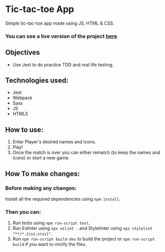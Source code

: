 # Tic-tac-toe App

Simple tic-tac-toe app made using JS, HTML & CSS.

### You can see a live version of the project [here](https://rawcdn.githack.com/codingAngarita/testing-tic-tac-toe/feature/tic-tac-toe-logic/dist/index.html)

## Objectives

* Use Jest to do practice TDD and real life testing.

## Technologies used:

* Jest
* Webpack
* Sass
* JS
* HTML5

## How to use:
1. Enter Player's desired names and icons.
2. Play!
3. Once the match is over you can either rematch (to keep the names and icons) or start a new game.

## How To make changes:

### Before making any changes: 
Install all the required dependencies using `npm install`.

### Then you can: 
1. Run tests using `npm run-script test`.
2. Run Eslinter using `npx eslint .` and Stylelinter using `npx stylelint "**/*.{css,scss}"`.
3. Run `npm run-script build-dev` to build the project or `npm run-script build` if you want to minify the files.
